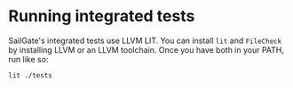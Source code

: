 # Running integrated tests

SailGate's integrated tests use LLVM LIT. You can install `lit`
and `FileCheck` by installing LLVM or an LLVM toolchain. Once you
have both in your PATH, run like so:

```sh
lit ./tests
```
